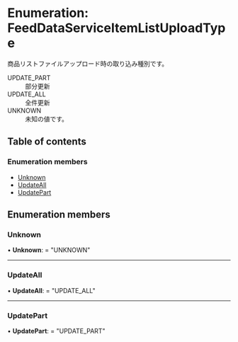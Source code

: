 # Enumeration: FeedDataServiceItemListUploadType


<div lang=\"ja\">商品リストファイルアップロード時の取り込み種別です。</div>  <dl class=term>   <dt class=\"term__item\">UPDATE_PART</dt>   <dd class=\"term__desc\"><span lang=\"ja\">部分更新</span></dd>   <dt class=\"term__item\">UPDATE_ALL</dt>   <dd class=\"term__desc\"><span lang=\"ja\">全件更新</span></dd>   <dt class=\"term__item\">UNKNOWN</dt>   <dd class=\"term__desc\"><span lang=\"ja\">未知の値です。</span></dd> </dl>

## Table of contents

### Enumeration members

- [Unknown](feeddataserviceitemlistuploadtype.md#unknown)
- [UpdateAll](feeddataserviceitemlistuploadtype.md#updateall)
- [UpdatePart](feeddataserviceitemlistuploadtype.md#updatepart)

## Enumeration members

### Unknown

• **Unknown**: = "UNKNOWN"

___

### UpdateAll

• **UpdateAll**: = "UPDATE\_ALL"

___

### UpdatePart

• **UpdatePart**: = "UPDATE\_PART"
